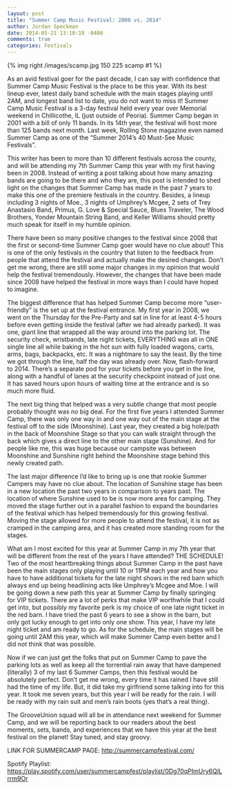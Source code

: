 ```yaml
---
layout: post
title: "Summer Camp Music Festival: 2008 vs. 2014"
author: Jordan Speckman
date: 2014-05-21 13:10:19 -0400
comments: true
categories: Festivals
---
```


{% img right /images/scamp.jpg 150 225 scamp #1 %}

<!--more-->

As an avid festival goer for the past decade, I can say with confidence that Summer Camp Music Festival is the place to be this year. With its best lineup ever, latest daily band schedule with the main stages playing until 2AM, and longest band list to date, you do not want to miss it! Summer Camp Music Festival is a 3-day festival held every year over Memorial weekend in Chillicothe, IL (just outside of Peoria). Summer Camp began in 2001 with a bill of only 11 bands. In its 14th year, the festival will host more than 125 bands next month. Last week, Rolling Stone magazine even named Summer Camp as one of the “Summer 2014’s 40 Must-See Music Festivals”.
 
This writer has been to more than 10 different festivals across the county, and will be attending my 7th Summer Camp this year with my first having been in 2008. Instead of writing a post talking about how many amazing bands are going to be there and who they are, this post is intended to shed light on the changes that Summer Camp has made in the past 7 years to make this one of the premiere festivals in the country. Besides, a lineup including 3 nights of Moe., 3 nights of Umphrey’s Mcgee, 2 sets of Trey Anastasio Band, Primus, G. Love & Special Sauce, Blues Traveler, The Wood Brothers, Yonder Mountain String Band, and Keller Williams should pretty much speak for itself in my humble opinion.
 
There have been so many positive changes to the festival since 2008 that the first or second-time Summer Camp goer would have no clue about! This is one of the only festivals in the country that listen to the feedback from people that attend the festival and actually make the desired changes. Don’t get me wrong, there are still some major changes in my opinion that would help the festival tremendously. However, the changes that have been made since 2008 have helped the festival in more ways than I could have hoped to imagine.
 
The biggest difference that has helped Summer Camp become more “user-friendly” is the set up at the festival entrance. My first year in 2008, we went on the Thursday for the Pre-Party and sat in line for at least 4-5 hours before even getting inside the festival (after we had already parked). It was one, giant line that wrapped all the way around into the parking lot. The security check, wristbands, late night tickets, EVERYTHING was all in ONE single line all while baking in the hot sun with fully loaded wagons, carts, arms, bags, backpacks, etc. It was a nightmare to say the least. By the time we got through the line, half the day was already over. Now, flash-forward to 2014. There’s a separate pod for your tickets before you get in the line, along with a handful of lanes at the security checkpoint instead of just one. It has saved hours upon hours of waiting time at the entrance and is so much more fluid.
 
The next big thing that helped was a very subtle change that most people probably thought was no big deal. For the first five years I attended Summer Camp, there was only one way in and one way out of the main stage at the festival off to the side (Moonshine). Last year, they created a big hole/path in the back of Moonshine Stage so that you can walk straight through the back which gives a direct line to the other main stage (Sunshine). And for people like me, this was huge because our campsite was between Moonshine and Sunshine right behind the Moonshine stage behind this newly created path.
 
The last major difference I’d like to bring up is one that rookie Summer Campers may have no clue about. The location of Sunshine stage has been in a new location the past two years in comparison to years past. The location of where Sunshine used to be is now more area for camping. They moved the stage further out in a parallel fashion to expand the boundaries of the festival which has helped tremendously for this growing festival. Moving the stage allowed for more people to attend the festival, it is not as cramped in the camping area, and it has created more standing room for the stages.
 
What am I most excited for this year at Summer Camp in my 7th year that will be different from the rest of the years I have attended? THE SCHEDULE! Two of the most heartbreaking things about Summer Camp in the past have been the main stages only playing until 10 or 11PM each year and how you have to have additional tickets for the late night shows in the red barn which always end up being headlining acts like Umphrey’s Mcgee and Moe. I will be going down a new path this year at Summer Camp by finally springing for VIP tickets. There are a lot of perks that make VIP worthwhile that I could get into, but possibly my favorite perk is my choice of one late night ticket in the red barn. I have tried the past 6 years to see a show in the barn, but only got lucky enough to get into only one show. This year, I have my late night ticket and am ready to go. As for the schedule, the main stages will be going until 2AM this year, which will make Summer Camp even better and I did not think that was possible.
 
Now if we can just get the folks that put on Summer Camp to pave the parking lots as well as keep all the torrential rain away that have dampened (literally) 3 of my last 6 Summer Camps, then this festival would be absolutely perfect. Don’t get me wrong, every time it has rained I have still had the time of my life. But, it did take my girlfriend some talking into for this year. It took me seven years, but this year I will be ready for the rain. I will be ready with my rain suit and men’s rain boots (yes that’s a real thing).
 
The GrooveUnion squad will all be in attendance next weekend for Summer Camp, and we will be reporting back to our readers about the best moments, sets, bands, and experiences that we have this year at the best festival on the planet! Stay tuned, and stay groovy.




LINK FOR SUMMERCAMP PAGE: http://summercampfestival.com/

Spotify Playlist: https://play.spotify.com/user/summercampfest/playlist/0Dg70qPImUry6QILrrm9Or
